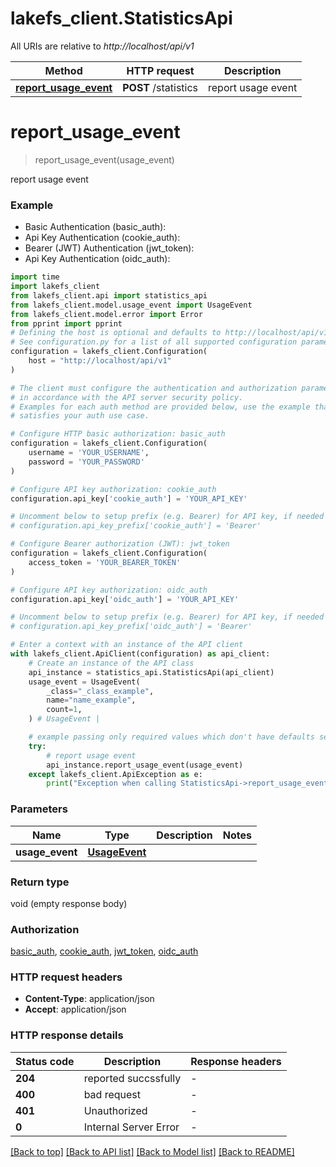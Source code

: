 # lakefs_client.StatisticsApi

All URIs are relative to *http://localhost/api/v1*

Method | HTTP request | Description
------------- | ------------- | -------------
[**report_usage_event**](StatisticsApi.md#report_usage_event) | **POST** /statistics | report usage event


# **report_usage_event**
> report_usage_event(usage_event)

report usage event

### Example

* Basic Authentication (basic_auth):
* Api Key Authentication (cookie_auth):
* Bearer (JWT) Authentication (jwt_token):
* Api Key Authentication (oidc_auth):

```python
import time
import lakefs_client
from lakefs_client.api import statistics_api
from lakefs_client.model.usage_event import UsageEvent
from lakefs_client.model.error import Error
from pprint import pprint
# Defining the host is optional and defaults to http://localhost/api/v1
# See configuration.py for a list of all supported configuration parameters.
configuration = lakefs_client.Configuration(
    host = "http://localhost/api/v1"
)

# The client must configure the authentication and authorization parameters
# in accordance with the API server security policy.
# Examples for each auth method are provided below, use the example that
# satisfies your auth use case.

# Configure HTTP basic authorization: basic_auth
configuration = lakefs_client.Configuration(
    username = 'YOUR_USERNAME',
    password = 'YOUR_PASSWORD'
)

# Configure API key authorization: cookie_auth
configuration.api_key['cookie_auth'] = 'YOUR_API_KEY'

# Uncomment below to setup prefix (e.g. Bearer) for API key, if needed
# configuration.api_key_prefix['cookie_auth'] = 'Bearer'

# Configure Bearer authorization (JWT): jwt_token
configuration = lakefs_client.Configuration(
    access_token = 'YOUR_BEARER_TOKEN'
)

# Configure API key authorization: oidc_auth
configuration.api_key['oidc_auth'] = 'YOUR_API_KEY'

# Uncomment below to setup prefix (e.g. Bearer) for API key, if needed
# configuration.api_key_prefix['oidc_auth'] = 'Bearer'

# Enter a context with an instance of the API client
with lakefs_client.ApiClient(configuration) as api_client:
    # Create an instance of the API class
    api_instance = statistics_api.StatisticsApi(api_client)
    usage_event = UsageEvent(
        _class="_class_example",
        name="name_example",
        count=1,
    ) # UsageEvent | 

    # example passing only required values which don't have defaults set
    try:
        # report usage event
        api_instance.report_usage_event(usage_event)
    except lakefs_client.ApiException as e:
        print("Exception when calling StatisticsApi->report_usage_event: %s\n" % e)
```


### Parameters

Name | Type | Description  | Notes
------------- | ------------- | ------------- | -------------
 **usage_event** | [**UsageEvent**](UsageEvent.md)|  |

### Return type

void (empty response body)

### Authorization

[basic_auth](../README.md#basic_auth), [cookie_auth](../README.md#cookie_auth), [jwt_token](../README.md#jwt_token), [oidc_auth](../README.md#oidc_auth)

### HTTP request headers

 - **Content-Type**: application/json
 - **Accept**: application/json


### HTTP response details

| Status code | Description | Response headers |
|-------------|-------------|------------------|
**204** | reported succssfully |  -  |
**400** | bad request |  -  |
**401** | Unauthorized |  -  |
**0** | Internal Server Error |  -  |

[[Back to top]](#) [[Back to API list]](../README.md#documentation-for-api-endpoints) [[Back to Model list]](../README.md#documentation-for-models) [[Back to README]](../README.md)

